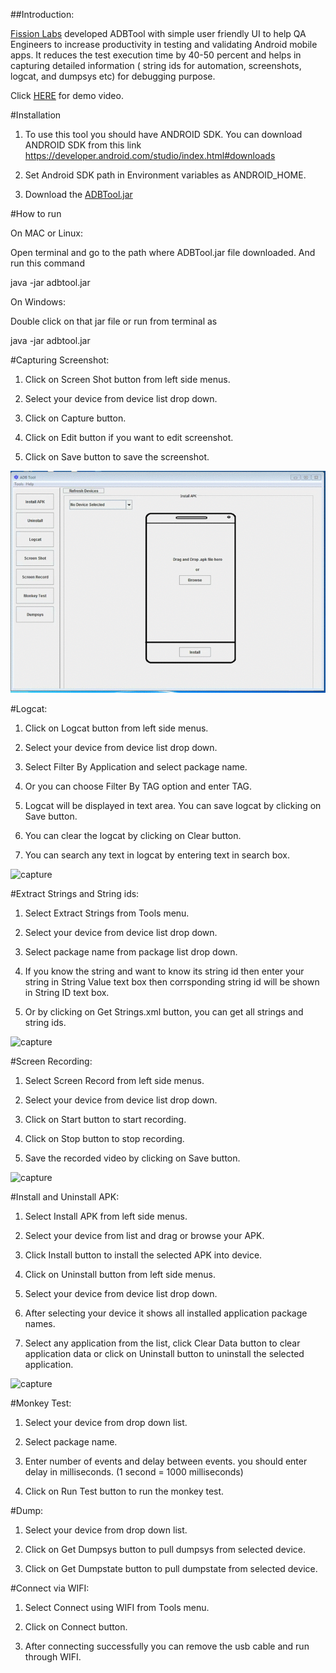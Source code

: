 ##Introduction:

[Fission Labs](http://fissionlabs.com/) developed ADBTool with simple user friendly UI to help QA Engineers to increase productivity in testing and validating Android mobile apps. It reduces the test execution time by 40-50 percent and helps in capturing detailed information ( string ids for automation, screenshots, logcat, and dumpsys etc) for debugging purpose.


Click [HERE](https://www.youtube.com/watch?v=JQja2PydTIA) for demo video.


#Installation

1. To use this tool you should have ANDROID SDK. You can download ANDROID SDK from this link https://developer.android.com/studio/index.html#downloads

2. Set Android SDK path in Environment variables as ANDROID_HOME.

3. Download the [ADBTool.jar](https://sourceforge.net/projects/adbtool/)

#How to run

On MAC or Linux:

Open terminal and go to the path where ADBTool.jar file downloaded. And run this command

java -jar adbtool.jar

On Windows:

Double click on that jar file or run from terminal as

java -jar adbtool.jar

#Capturing Screenshot:

1. Click on Screen Shot button from left side menus.

2. Select your device from device list drop down.

3. Click on Capture button.

4. Click on Edit button if you want to edit screenshot.

5. Click on Save button to save the screenshot.

![capture](https://raw.githubusercontent.com/fission-labs/ADBTool/master/docs/Screenshot.gif)

#Logcat:

1. Click on Logcat button from left side menus.

2. Select your device from device list drop down.

3. Select Filter By Application and select package name.

4. Or you can choose Filter By TAG option and enter TAG.

5. Logcat will be displayed in text area. You can save logcat by clicking on Save button.

6. You can clear the logcat by clicking on Clear button.

7. You can search any text in logcat by entering text in search box.

![capture](https://raw.githubusercontent.com/fission-labs/ADBTool/master/docs/Logcat.gif)

#Extract Strings and String ids:

1. Select Extract Strings from Tools menu.

2. Select your device from device list drop down.

3. Select package name from package list drop down.

4. If you know the string and want to know its string id then enter your string in String Value text box then corrsponding string id will be shown in String ID text box.

5. Or by clicking on Get Strings.xml button, you can get all strings and string ids. 

![capture](https://raw.githubusercontent.com/fission-labs/ADBTool/master/docs/extractstrings.gif)

#Screen Recording:

1. Select Screen Record from left side menus.

2. Select your device from device list drop down.

3. Click on Start button to start recording.

4. Click on Stop button to stop recording.

5. Save the recorded video by clicking on Save button.

![capture](https://raw.githubusercontent.com/fission-labs/ADBTool/master/docs/Screenrecord.gif)

#Install and Uninstall APK:

1. Select Install APK from left side menus.

2. Select your device from list and drag or browse your APK.

3. Click Install button to install the selected APK into device.

4. Click on Uninstall button from left side menus.

5. Select your device from device list drop down.

6. After selecting your device it shows all installed application package names.

7. Select any application from the list, click Clear Data button to clear application data or click on Uninstall button to uninstall the selected application.

![capture](https://raw.githubusercontent.com/fission-labs/ADBTool/master/docs/install_uninstall.gif)

#Monkey Test:

1. Select your device from drop down list.

2. Select package name.

3. Enter number of events and delay between events. you should enter delay in milliseconds. (1 second = 1000 milliseconds)

4. Click on Run Test button to run the monkey test.

#Dump:

1. Select your device from drop down list.

2. Click on Get Dumpsys button to pull dumpsys from selected device.

3. Click on Get Dumpstate button to pull dumpstate from selected device.

#Connect via WIFI:

1. Select Connect using WIFI from Tools menu.

2. Click on Connect button.

3. After connecting successfully you can remove the usb cable and run through WIFI.





